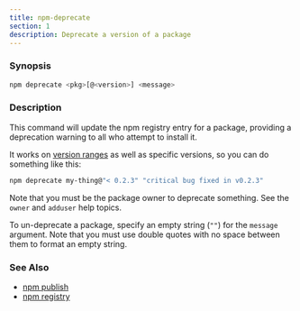 ```yaml
---
title: npm-deprecate
section: 1
description: Deprecate a version of a package
---
```


### Synopsis
```bash
npm deprecate <pkg>[@<version>] <message>
```

### Description

This command will update the npm registry entry for a package, providing
a deprecation warning to all who attempt to install it.

It works on [version ranges](https://semver.npmjs.com/) as well as specific 
versions, so you can do something like this:
```bash
npm deprecate my-thing@"< 0.2.3" "critical bug fixed in v0.2.3"
```

Note that you must be the package owner to deprecate something.  See the
`owner` and `adduser` help topics.

To un-deprecate a package, specify an empty string (`""`) for the `message` 
argument. Note that you must use double quotes with no space between them to 
format an empty string.

### See Also

* [npm publish](/cli-commands/npm-publish)
* [npm registry](/using-npm/registry)
